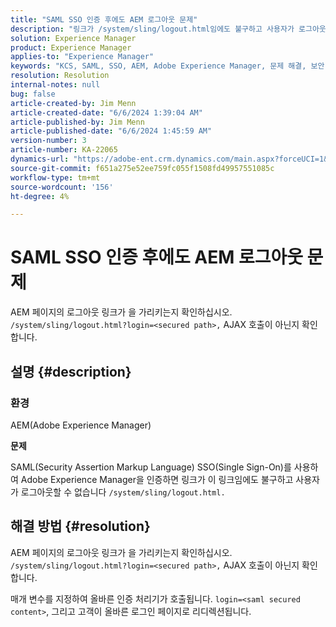 ```yaml
---
title: "SAML SSO 인증 후에도 AEM 로그아웃 문제"
description: "링크가 /system/sling/logout.html임에도 불구하고 사용자가 로그아웃할 수 없는 Adobe Experience Manager 문제를 해결하는 방법에 대해 알아봅니다."
solution: Experience Manager
product: Experience Manager
applies-to: "Experience Manager"
keywords: "KCS, SAML, SSO, AEM, Adobe Experience Manager, 문제 해결, 보안 어설션 마크업 언어, Single Sign-On"
resolution: Resolution
internal-notes: null
bug: false
article-created-by: Jim Menn
article-created-date: "6/6/2024 1:39:04 AM"
article-published-by: Jim Menn
article-published-date: "6/6/2024 1:45:59 AM"
version-number: 3
article-number: KA-22065
dynamics-url: "https://adobe-ent.crm.dynamics.com/main.aspx?forceUCI=1&pagetype=entityrecord&etn=knowledgearticle&id=c88ca88b-a523-ef11-840b-6045bd006268"
source-git-commit: f651a275e52ee759fc055f1508fd49957551085c
workflow-type: tm+mt
source-wordcount: '156'
ht-degree: 4%

---
```


# SAML SSO 인증 후에도 AEM 로그아웃 문제


AEM 페이지의 로그아웃 링크가 을 가리키는지 확인하십시오. `/system/sling/logout.html?login=<secured path>,` AJAX 호출이 아닌지 확인합니다.

## 설명 {#description}


### <b>환경</b>

AEM(Adobe Experience Manager)

<b>문제</b>

SAML(Security Assertion Markup Language) SSO(Single Sign-On)를 사용하여 Adobe Experience Manager을 인증하면 링크가 이 링크임에도 불구하고 사용자가 로그아웃할 수 없습니다 `/system/sling/logout.html.`


## 해결 방법 {#resolution}


AEM 페이지의 로그아웃 링크가 을 가리키는지 확인하십시오. `/system/sling/logout.html?login=<secured path>,` AJAX 호출이 아닌지 확인합니다.

매개 변수를 지정하여 올바른 인증 처리기가 호출됩니다. `login=<saml secured content>`, 그리고 고객이 올바른 로그인 페이지로 리디렉션됩니다.
